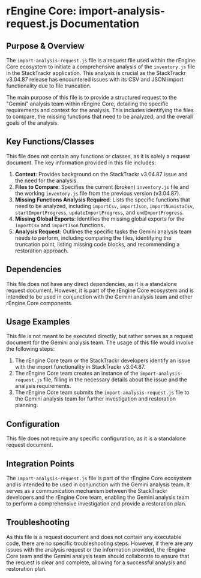 # rEngine Core: import-analysis-request.js Documentation

## Purpose & Overview

The `import-analysis-request.js` file is a request file used within the rEngine Core ecosystem to initiate a comprehensive analysis of the `inventory.js` file in the StackTrackr application. This analysis is crucial as the StackTrackr v3.04.87 release has encountered issues with its CSV and JSON import functionality due to file truncation.

The main purpose of this file is to provide a structured request to the "Gemini" analysis team within rEngine Core, detailing the specific requirements and context for the analysis. This includes identifying the files to compare, the missing functions that need to be analyzed, and the overall goals of the analysis.

## Key Functions/Classes

This file does not contain any functions or classes, as it is solely a request document. The key information provided in this file includes:

1. **Context**: Provides background on the StackTrackr v3.04.87 issue and the need for the analysis.
2. **Files to Compare**: Specifies the current (broken) `inventory.js` file and the working `inventory.js` file from the previous version (v3.04.87).
3. **Missing Functions Analysis Required**: Lists the specific functions that need to be analyzed, including `importCsv`, `importJson`, `importNumistaCsv`, `startImportProgress`, `updateImportProgress`, and `endImportProgress`.
4. **Missing Global Exports**: Identifies the missing global exports for the `importCsv` and `importJson` functions.
5. **Analysis Request**: Outlines the specific tasks the Gemini analysis team needs to perform, including comparing the files, identifying the truncation point, listing missing code blocks, and recommending a restoration approach.

## Dependencies

This file does not have any direct dependencies, as it is a standalone request document. However, it is part of the rEngine Core ecosystem and is intended to be used in conjunction with the Gemini analysis team and other rEngine Core components.

## Usage Examples

This file is not meant to be executed directly, but rather serves as a request document for the Gemini analysis team. The usage of this file would involve the following steps:

1. The rEngine Core team or the StackTrackr developers identify an issue with the import functionality in StackTrackr v3.04.87.
2. The rEngine Core team creates an instance of the `import-analysis-request.js` file, filling in the necessary details about the issue and the analysis requirements.
3. The rEngine Core team submits the `import-analysis-request.js` file to the Gemini analysis team for further investigation and restoration planning.

## Configuration

This file does not require any specific configuration, as it is a standalone request document.

## Integration Points

The `import-analysis-request.js` file is part of the rEngine Core ecosystem and is intended to be used in conjunction with the Gemini analysis team. It serves as a communication mechanism between the StackTrackr developers and the rEngine Core team, enabling the Gemini analysis team to perform a comprehensive investigation and provide a restoration plan.

## Troubleshooting

As this file is a request document and does not contain any executable code, there are no specific troubleshooting steps. However, if there are any issues with the analysis request or the information provided, the rEngine Core team and the Gemini analysis team should collaborate to ensure that the request is clear and complete, allowing for a successful analysis and restoration plan.
